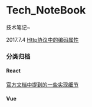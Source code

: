 Tech_NoteBook
=============

技术笔记~

2017.7.4
[Http协议中的编码属性](https://github.com/qiaosu/tech_notebook/issues/8)


### 分类归档
#### React
[官方文档中提到的一些实现细节](https://github.com/qiaosu/tech_notebook/issues/9)

#### Vue

